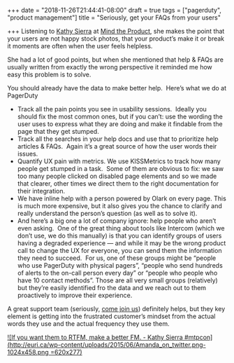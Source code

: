+++
date = "2018-11-26T21:44:41-08:00"
draft = true
tags = ["pagerduty", "product management"]
title = "Seriously, get your FAQs from your users"

+++
Listening to [Kathy Sierra](http://www.amazon.com/gp/product/1491919019/ref=as_li_tl?ie=UTF8&camp=1789&creative=390957&creativeASIN=1491919019&linkCode=as2&tag=eurica0d-20&linkId=QZNVT6RQMME46N5O) at [Mind the Product](http://www.mindtheproduct.com/), she makes the point that your users are not happy stock photos, that your product’s make it or break it moments are often when the user feels helpless.

She had a lot of good points, but when she mentioned that help & FAQs are usually written from exactly the wrong perspective it reminded me how easy this problem is to solve.

You should already have the data to make better help.  Here’s what we do at PagerDuty

* Track all the pain points you see in usability sessions.  Ideally you should fix the most common ones, but if you can’t: use the wording the user uses to express what they are doing and make it findable from the page that they get stumped.
* Track all the searches in your help docs and use that to prioritize help articles & FAQs.  Again it’s a great source of how the user words their issues.
* Quantify UX pain with metrics. We use KISSMetrics to track how many people get stumped in a task.  Some of them are obvious to fix: we saw too many people clicked on disabled page elements and so we made that clearer, other times we direct them to the right documentation for their integration.
* We have inline help with a person powered by Olark on every page. This is much more expensive, but it also gives you the chance to clarify and really understand the person’s question (as well as to solve it).
* And here’s a big one a lot of company ignore: help people who aren’t even asking.  One of the great thing about tools like Intercom (which we don’t use, we do this manually) is that you can identify groups of users having a degraded experience — and while it may be the wrong product call to change the UX for everyone, you can send them the information they need to succeed.  For us, one of these groups might be “people who use PagerDuty with physical pagers”, “people who send hundreds of alerts to the on-call person every day” or “people who people who have 10 contact methods”. Those are all very small groups (relatively) but they’re easily identified fro the data and we reach out to them proactively to improve their experience.

A great support team (seriously, [come join us](https://www.pagerduty.com/company/job-openings/?jobid=a0Kj000000261BREAY)) definitely helps, but they key element is getting into the frustrated customer’s mindset from the actual words they use and the actual frequency they use them.

[![If you want them to RTFM, make a better FM. - Kathy Sierra #mtpcon](http://euri.ca/wp-content/uploads/2015/06/Amanda_on_twitter.png-1024x458.png =620x277)](https://twitter.com/AmbassadorAwsum/status/606513949543133185)